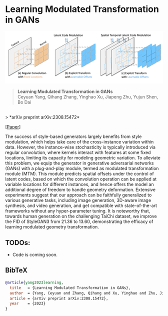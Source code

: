 # Learning Modulated Transformation in GANs

![image](./docs/assets/teaser.png)

> **Learning Modulated Transformation in GANs** <br>
> Ceyuan Yang, Qihang Zhang, Yinghao Xu, Jiapeng Zhu, Yujun Shen, Bo Dai
<br>
> *arXiv preprint arXiv:2308.15472*

[[Paper](https://arxiv.org/pdf/2308.15472.pdf)]


The success of style-based generators largely benefits from style modulation,
which helps take care of the cross-instance variation within data. However, the
instance-wise stochasticity is typically introduced via regular convolution, where
kernels interact with features at some fixed locations, limiting its capacity for
modeling geometric variation. To alleviate this problem, we equip the generator
in generative adversarial networks (GANs) with a plug-and-play module, termed
as modulated transformation module (MTM). This module predicts spatial offsets
under the control of latent codes, based on which the convolution operation can
be applied at variable locations for different instances, and hence offers the model
an additional degree of freedom to handle geometry deformation. Extensive
experiments suggest that our approach can be faithfully generalized to various
generative tasks, including image generation, 3D-aware image synthesis, and
video generation, and get compatible with state-of-the-art frameworks without
any hyper-parameter tuning. It is noteworthy that, towards human generation on
the challenging TaiChi dataset, we improve the FID of StyleGAN3 from 21.36 to
13.60, demonstrating the efficacy of learning modulated geometry transformation.

## TODOs:

- Code is coming soon.

## BibTeX

```bibtex
@article{yang2023learning,
  title   = {Learning Modulated Transformation in GANs},
  author  = {Yang, Ceyuan and Zhang, Qihang and Xu, Yinghao and Zhu, Jiapeng and Shen, Yujun and Dai, Bo},
  article = {arXiv preprint arXiv:2308.15472},
  year    = {2023}
}
```
